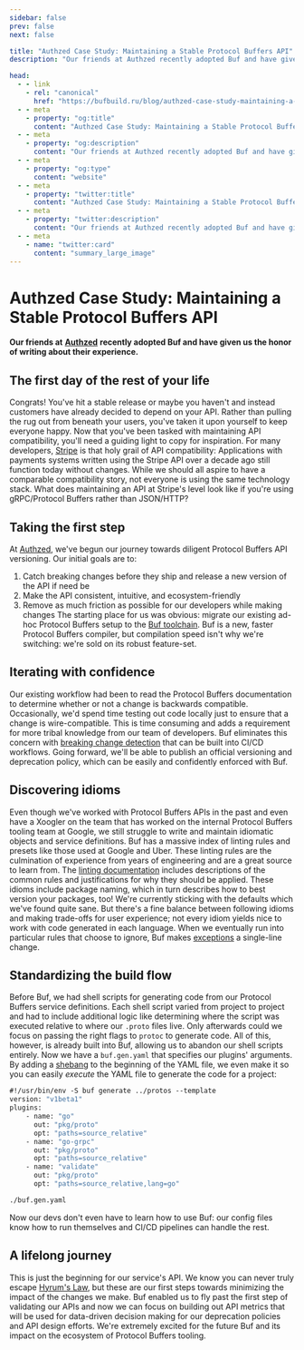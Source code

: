 ```yaml
---
sidebar: false
prev: false
next: false

title: "Authzed Case Study: Maintaining a Stable Protocol Buffers API"
description: "Our friends at Authzed recently adopted Buf and have given us the honor of writing about their experience."

head:
  - - link
    - rel: "canonical"
      href: "https://bufbuild.ru/blog/authzed-case-study-maintaining-a-stable-protobuf-api"
  - - meta
    - property: "og:title"
      content: "Authzed Case Study: Maintaining a Stable Protocol Buffers API"
  - - meta
    - property: "og:description"
      content: "Our friends at Authzed recently adopted Buf and have given us the honor of writing about their experience."
  - - meta
    - property: "og:type"
      content: "website"
  - - meta
    - property: "twitter:title"
      content: "Authzed Case Study: Maintaining a Stable Protocol Buffers API"
  - - meta
    - property: "twitter:description"
      content: "Our friends at Authzed recently adopted Buf and have given us the honor of writing about their experience."
  - - meta
    - name: "twitter:card"
      content: "summary_large_image"
---
```


# Authzed Case Study: Maintaining a Stable Protocol Buffers API

**Our friends at** [**Authzed**](https://authzed.com/) **recently adopted Buf and have given us the honor of writing about their experience.**

## The first day of the rest of your life

Congrats! You've hit a stable release or maybe you haven't and instead customers have already decided to depend on your API. Rather than pulling the rug out from beneath your users, you've taken it upon yourself to keep everyone happy. Now that you've been tasked with maintaining API compatibility, you'll need a guiding light to copy for inspiration. For many developers, [Stripe](https://stripe.com/blog/api-versioning) is that holy grail of API compatibility: Applications with payments systems written using the Stripe API over a decade ago still function today without changes. While we should all aspire to have a comparable compatibility story, not everyone is using the same technology stack. What does maintaining an API at Stripe's level look like if you're using gRPC/Protocol Buffers rather than JSON/HTTP?

## Taking the first step

At [Authzed](https://authzed.com/), we've begun our journey towards diligent Protocol Buffers API versioning. Our initial goals are to:

1.  Catch breaking changes before they ship and release a new version of the API if need be
2.  Make the API consistent, intuitive, and ecosystem-friendly
3.  Remove as much friction as possible for our developers while making changes The starting place for us was obvious: migrate our existing ad-hoc Protocol Buffers setup to the [Buf toolchain](https://buf.build/). Buf is a new, faster Protocol Buffers compiler, but compilation speed isn't why we're switching: we're sold on its robust feature-set.

## Iterating with confidence

Our existing workflow had been to read the Protocol Buffers documentation to determine whether or not a change is backwards compatible. Occasionally, we'd spend time testing out code locally just to ensure that a change is wire-compatible. This is time consuming and adds a requirement for more tribal knowledge from our team of developers. Buf eliminates this concern with [breaking change detection](/docs/breaking/overview/index.md) that can be built into CI/CD workflows. Going forward, we'll be able to publish an official versioning and deprecation policy, which can be easily and confidently enforced with Buf.

## Discovering idioms

Even though we've worked with Protocol Buffers APIs in the past and even have a Xoogler on the team that has worked on the internal Protocol Buffers tooling team at Google, we still struggle to write and maintain idiomatic objects and service definitions. Buf has a massive index of linting rules and presets like those used at Google and Uber. These linting rules are the culmination of experience from years of engineering and are a great source to learn from. The [linting documentation](/docs/lint/rules/index.md) includes descriptions of the common rules and justifications for why they should be applied. These idioms include package naming, which in turn describes how to best version your packages, too! We're currently sticking with the defaults which we've found quite sane. But there's a fine balance between following idioms and making trade-offs for user experience; not every idiom yields nice to work with code generated in each language. When we eventually run into particular rules that choose to ignore, Buf makes [exceptions](/docs/lint/overview/index.md#configuration) a single-line change.

## Standardizing the build flow

Before Buf, we had shell scripts for generating code from our Protocol Buffers service definitions. Each shell script varied from project to project and had to include additional logic like determining where the script was executed relative to where our `.proto` files live. Only afterwards could we focus on passing the right flags to `protoc` to generate code. All of this, however, is already built into Buf, allowing us to abandon our shell scripts entirely. Now we have a `buf.gen.yaml` that specifies our plugins' arguments. By adding a [shebang](<https://en.wikipedia.org/wiki/Shebang_(Unix)>) to the beginning of the YAML file, we even make it so you can easily _execute_ the YAML file to generate the code for a project:

```protobuf
#!/usr/bin/env -S buf generate ../protos --template
version: "v1beta1"
plugins:
    - name: "go"
      out: "pkg/proto"
      opt: "paths=source_relative"
    - name: "go-grpc"
      out: "pkg/proto"
      opt: "paths=source_relative"
    - name: "validate"
      out: "pkg/proto"
      opt: "paths=source_relative,lang=go"
```

```protobuf
./buf.gen.yaml
```

Now our devs don't even have to learn how to use Buf: our config files know how to run themselves and CI/CD pipelines can handle the rest.

## A lifelong journey

This is just the beginning for our service's API. We know you can never truly escape [Hyrum's Law](https://xkcd.com/1172/), but these are our first steps towards minimizing the impact of the changes we make. Buf enabled us to fly past the first step of validating our APIs and now we can focus on building out API metrics that will be used for data-driven decision making for our deprecation policies and API design efforts. We're extremely excited for the future Buf and its impact on the ecosystem of Protocol Buffers tooling.

‍
